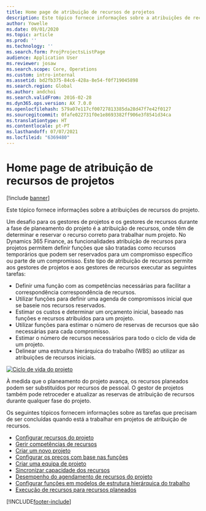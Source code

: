 ```yaml
---
title: Home page de atribuição de recursos de projetos
description: Este tópico fornece informações sobre a atribuições de recursos do projeto.
author: Yowelle
ms.date: 09/01/2020
ms.topic: article
ms.prod: ''
ms.technology: ''
ms.search.form: ProjProjectsListPage
audience: Application User
ms.reviewer: josaw
ms.search.scope: Core, Operations
ms.custom: intro-internal
ms.assetid: bd2fb375-84c6-428a-8e54-f0f719045898
ms.search.region: Global
ms.author: andchoi
ms.search.validFrom: 2016-02-28
ms.dyn365.ops.version: AX 7.0.0
ms.openlocfilehash: 579a07e117cf00727813385da28d47f7e42f0127
ms.sourcegitcommit: 0fafe022731f0e1e8693382ff906e3f8541d34ca
ms.translationtype: HT
ms.contentlocale: pt-PT
ms.lasthandoff: 07/07/2021
ms.locfileid: "6369480"
---
```

# <a name="project-resourcing-home-page"></a>Home page de atribuição de recursos de projetos

[!include [banner](../includes/banner.md)]

Este tópico fornece informações sobre a atribuições de recursos do projeto.

Um desafio para os gestores de projetos e os gestores de recursos durante a fase de planeamento do projeto é a atribuição de recursos, onde têm de determinar e reservar o recurso correto para trabalhar num projeto. No Dynamics 365 Finance, as funcionalidades atribuição de recursos para projetos permitem definir funções que são tratadas como recursos temporários que podem ser reservados para um compromisso específico ou parte de um compromisso. Este tipo de atribuição de recursos permite aos gestores de projetos e aos gestores de recursos executar as seguintes tarefas:

- Definir uma função com as competências necessárias para facilitar a correspondência correspondência de recursos.
- Utilizar funções para definir uma agenda de compromissos inicial que se baseie nos recursos reservados.
- Estimar os custos e determinar um orçamento inicial, baseado nas funções e recursos atribuídos para um projeto.
- Utilizar funções para estimar o número de reservas de recursos que são necessárias para cada compromisso.
- Estimar o número de recursos necessários para todo o ciclo de vida de um projeto.
- Delinear uma estrutura hierárquica do trabalho (WBS) ao utilizar as atribuições de recursos iniciais.

[![Ciclo de vida do projeto](./media/projectresourcing02-1024x812.jpg)](./media/projectresourcing02.jpg)

À medida que o planeamento do projeto avança, os recursos planeados podem ser substituídos por recursos de pessoal. O gestor de projetos também pode retroceder e atualizar as reservas de atribuição de recursos durante qualquer fase do projeto.

Os seguintes tópicos fornecem informações sobre as tarefas que precisam de ser concluídas quando está a trabalhar em projetos de atribuição de recursos.

- [Configurar recursos do projeto](set-up-project-resources.md)
- [Gerir competências de recursos](manage-resource-competencies.md)
- [Criar um novo projeto](create-new-project.md)
- [Configurar os preços com base nas funções](set-up-role-based-pricing.md)
- [Criar uma equipa de projeto](create-project-team.md)
- [Sincronizar capacidade dos recursos](synchronize-resource-capacity.md)
- [Desempenho do agendamento de recursos do projeto](project-scheduling-performance.md)
- [Configurar funções em modelos de estrutura hierárquica do trabalho](set-up-roles-wbs-template.md)
- [Execução de recursos para recursos planeados](resource-fulfillment-planned-resources.md)


[!INCLUDE[footer-include](../includes/footer-banner.md)]
